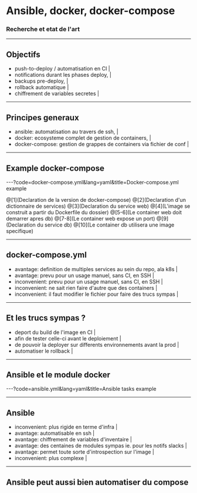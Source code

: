 # Ansible, docker, docker-compose
### Recherche et etat de l'art

---

## Objectifs

- push-to-deploy / automatisation en CI |
- notifications durant les phases deploy, |
- backups pre-deploy, |
- rollback automatique |
- chiffrement de variables secretes |

---

## Principes generaux

- ansible: automatisation au travers de ssh, |
- docker: ecosysteme complet de gestion de containers, |
- docker-compose: gestion de grappes de containers via fichier de conf |

---

## Example docker-compose

---?code=docker-compose.yml&lang=yaml&title=Docker-compose.yml example

@[1](Declaration de la version de docker-compose)
@[2](Declaration d'un dictionnaire de services)
@[3](Declaration du service web)
@[4](L'image se construit a partir du Dockerfile du dossier)
@[5-6](Le container web doit demarrer apres db)
@[7-8](Le container web expose un port)
@[9](Declaration du service db)
@[10](Le container db utilisera une image specifique)

---

## docker-compose.yml

- avantage: definition de multiples services au sein du repo, ala k8s |
- avantage: prevu pour un usage manuel, sans CI, en SSH |
- inconvenient: prevu pour un usage manuel, sans CI, en SSH |
- inconvenient: ne sait rien faire d'autre que des containers |
- inconvenient: il faut modifier le fichier pour faire des trucs sympas |

---

## Et les trucs sympas ?

- deport du build de l'image en CI |
- afin de tester celle-ci avant le deploiement |
- de pouvoir la deployer sur differents environnements avant la prod |
- automatiser le rollback |

---

## Ansible et le module docker

---?code=ansible.yml&lang=yaml&title=Ansible tasks example

---

## Ansible

- inconvenient: plus rigide en terme d'infra |
- avantage: automatisable en ssh |
- avantage: chiffrement de variables d'inventaire |
- avantage: des centaines de modules sympas ie. pour les notifs slacks |
- avantage: permet toute sorte d'introspection sur l'image |
- inconvenient: plus complexe |

---

## Ansible peut aussi bien automatiser du compose
